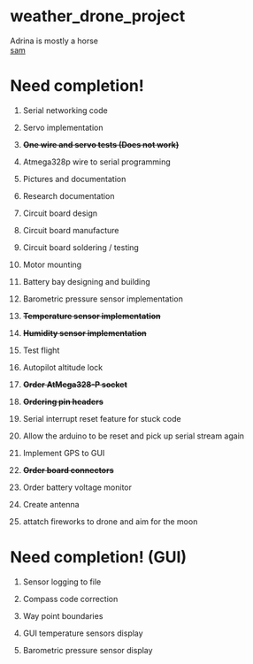 weather_drone_project
=====================

Adrina is mostly a horse<br>
<a href="http://i.imgur.com/728GirQ.jpg?1">sam</a>

Need completion!
================

1)  Serial networking code

2)  Servo implementation

3)  **~~One wire and servo tests (Does not work)~~**

4)  Atmega328p wire to serial programming

5)  Pictures and documentation

6)  Research documentation

7)  Circuit board design

8)  Circuit board manufacture

9) Circuit board soldering / testing

10) Motor mounting

11) Battery bay designing and building

12) Barometric pressure sensor implementation

13) **~~Temperature sensor implementation~~**
14) **~~Humidity sensor implementation~~**

15) Test flight

16) Autopilot altitude lock

17) **~~Order AtMega328-P socket~~**

18) **~~Ordering pin headers~~**

19) Serial interrupt reset feature for stuck code

20) Allow the arduino to be reset and pick up serial stream again

21) Implement GPS to GUI

22) **~~Order board connectors~~**

23) Order battery voltage monitor

24) Create antenna

25) attatch fireworks to drone and aim for the moon

Need completion! (GUI)
=======================

1) Sensor logging to file

2)  Compass code correction

3) Way point boundaries

4) GUI temperature sensors display

5) Barometric pressure sensor display
